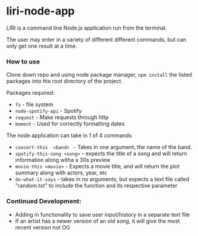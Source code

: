 # liri-node-app
 LIRI is a command line Node.js application run from the terminal.

 The user may enter in a variety of different different commands, but can only get one result at a time.
 
### How to use
 Clone down repo and using node package manager, `npm install` the listed packages into the root directory of the project.

Packages required:
 * `fs` - file system
 * `node-spotify-api` - Spotify
 * `request` - Make requests through http
 * `moment` - Used for correctly formatting dates

The node application can take in 1 of 4 commands
  - `concert-this  <band> ` - Takes in one argument, the name of the band.
  - `spotify-this-song <song>` -  expects the title of a song and will return information along witha a 30s preview
  - `movie-this <movie>` - Expects a movie title, and will return the plot summary along with actors, year, etc
  - `do-what-it-says` - takes in no arguments, but expects a text file called "random.txt" to include the function and its respective parameter


### Continued Development:
  - Adding in functionality to save user input/history in a separate text file
  - If an artist has a newer version of an old song, it will give the most recent version not OG
